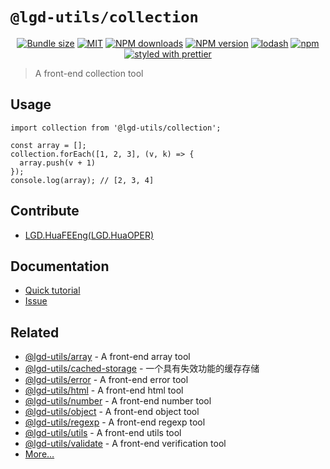 <!--
 * @Author: shiconghua
 * @Alias: LGD.HuaFEEng
 * @Date: 2021-09-26 00:25:18
 * @LastEditTime: 2021-09-27 11:09:03
 * @LastEditors: shiconghua
 * @Description: file content
 * @FilePath: \lgd-utils\packages\collection\README.md
-->
# `@lgd-utils/collection`

<div align="center">

[![Bundle size](https://img.shields.io/bundlephobia/minzip/@lgd-utils/collection.svg)](https://bundlephobia.com/result?p=@lgd-utils/collection)
[![MIT](https://img.shields.io/badge/license-MIT-000000.svg)](https://opensource.org/licenses/MIT/)
[![NPM downloads](https://img.shields.io/npm/dm/@lgd-utils/collection.svg?style=flat)](https://npmjs.org/package/@lgd-utils/collection)
[![NPM version](https://img.shields.io/npm/v/@lgd-utils/collection.svg?style=flat)](https://npmjs.org/package/@lgd-utils/collection)
[![lodash](https://img.shields.io/badge/lodash-4-green.svg)](https://github.com/lodash/lodash)
[![npm](https://img.shields.io/npm/dt/@lgd-utils/collection)](https://www.npmjs.com/package/@lgd-utils/collection)
[![styled with prettier](https://img.shields.io/badge/styled_with-prettier-ff69b4.svg)](https://github.com/prettier/prettier)

</div>

> A front-end collection tool

## Usage

```
import collection from '@lgd-utils/collection';

const array = [];
collection.forEach([1, 2, 3], (v, k) => {
  array.push(v + 1)
});
console.log(array); // [2, 3, 4]
```

## Contribute

- [LGD.HuaFEEng(LGD.HuaOPER)][blog]

## Documentation

- [Quick tutorial](https://github.com/LGDHuaOPER/lgd-utils/tree/main/packages/collection#readme)
- [Issue](https://github.com/LGDHuaOPER/lgd-utils/issues)

## Related

- [@lgd-utils/array](https://github.com/LGDHuaOPER/lgd-utils/tree/main/packages/array) - A front-end array tool
- [@lgd-utils/cached-storage](https://github.com/LGDHuaOPER/lgd-utils/tree/main/packages/cached-storage) - 一个具有失效功能的缓存存储
- [@lgd-utils/error](https://github.com/LGDHuaOPER/lgd-utils/tree/main/packages/error) - A front-end error tool
- [@lgd-utils/html](https://github.com/LGDHuaOPER/lgd-utils/tree/main/packages/html) - A front-end html tool
- [@lgd-utils/number](https://github.com/LGDHuaOPER/lgd-utils/tree/main/packages/number) - A front-end number tool
- [@lgd-utils/object](https://github.com/LGDHuaOPER/lgd-utils/tree/main/packages/object) - A front-end object tool
- [@lgd-utils/regexp](https://github.com/LGDHuaOPER/lgd-utils/tree/main/packages/regexp) - A front-end regexp tool
- [@lgd-utils/utils](https://github.com/LGDHuaOPER/lgd-utils/tree/main/packages/utils) - A front-end utils tool
- [@lgd-utils/validate](https://github.com/LGDHuaOPER/lgd-utils/tree/main/packages/validate) - A front-end verification tool
- [More…](https://github.com/LGDHuaOPER/lgd-utils)

[blog]: https://lgdhuaoper.github.io/ '敬昭的博客'
